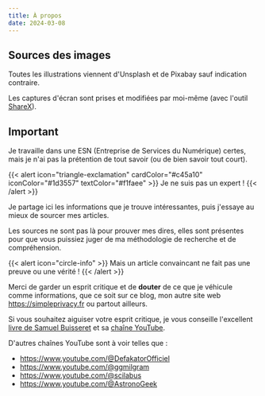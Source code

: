 ```yaml
---
title: À propos
date: 2024-03-08
---
```


## Sources des images

Toutes les illustrations viennent d'Unsplash et de Pixabay sauf indication contraire.

Les captures d'écran sont prises et modifiées par moi-même (avec l'outil [ShareX](https://getsharex.com/)).

## Important

Je travaille dans une ESN (Entreprise de Services du Numérique) certes, mais je n'ai pas la prétention de tout savoir (ou de bien savoir tout court).

{{< alert icon="triangle-exclamation" cardColor="#c45a10" iconColor="#1d3557" textColor="#f1faee" >}}
Je ne suis pas un expert !
{{< /alert >}}

Je partage ici les informations que je trouve intéressantes, puis j'essaye au mieux de sourcer mes articles.

Les sources ne sont pas là pour prouver mes dires, elles sont présentes pour que vous puissiez juger de ma méthodologie de recherche et de compréhension.

{{< alert icon="circle-info" >}}
Mais un article convaincant ne fait pas une preuve ou une vérité !
{{< /alert >}}

Merci de garder un esprit critique et de **douter** de ce que je véhicule comme informations, que ce soit sur ce blog, mon autre site web <https://simpleprivacy.fr> ou partout ailleurs.

Si vous souhaitez aiguiser votre esprit critique, je vous conseille l'excellent [livre de Samuel Buisseret](https://www.amazon.fr/Arr%C3%AAtez-croire-nimporte-quoi-intellectuelle/dp/2807351263/) et sa [chaîne YouTube](https://www.youtube.com/@MrSamZet).

D'autres chaînes YouTube sont à voir telles que :

- <https://www.youtube.com/@DefakatorOfficiel>
- <https://www.youtube.com/@ggmilgram>
- <https://www.youtube.com/@scilabus>
- <https://www.youtube.com/@AstronoGeek>
